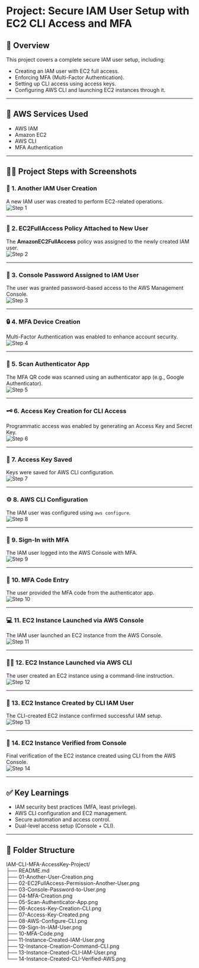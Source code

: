 # Project: Secure IAM User Setup with EC2 CLI Access and MFA

## 📘 Overview

This project covers a complete secure IAM user setup, including:
- Creating an IAM user with EC2 full access.
- Enforcing MFA (Multi-Factor Authentication).
- Setting up CLI access using access keys.
- Configuring AWS CLI and launching EC2 instances through it.

---

## 🧰 AWS Services Used

- AWS IAM
- Amazon EC2
- AWS CLI
- MFA Authentication

---

## 🧑‍💻 Project Steps with Screenshots

### 👤 1. Another IAM User Creation  
A new IAM user was created to perform EC2-related operations.  
![Step 1](01-Another-User-Creation.png)

---

### 🔐 2. EC2FullAccess Policy Attached to New User  
The **AmazonEC2FullAccess** policy was assigned to the newly created IAM user.  
![Step 2](02-EC2FullAccess-Permission-Another-User.png)

---

### 🔑 3. Console Password Assigned to IAM User  
The user was granted password-based access to the AWS Management Console.  
![Step 3](03-Console-Password-to-User.png)

---

### 🔒 4. MFA Device Creation  
Multi-Factor Authentication was enabled to enhance account security.  
![Step 4](04-MFA-Creation.png)

---

### 📱 5. Scan Authenticator App  
The MFA QR code was scanned using an authenticator app (e.g., Google Authenticator).  
![Step 5](05-Scan-Authenticator-App.png)

---

### 🗝️ 6. Access Key Creation for CLI Access  
Programmatic access was enabled by generating an Access Key and Secret Key.  
![Step 6](06-Access-Key-Creation-CLI.png)

---

### 🧾 7. Access Key Saved  
Keys were saved for AWS CLI configuration.  
![Step 7](07-Access-Key-Created.png)

---

### ⚙️ 8. AWS CLI Configuration  
The IAM user was configured using `aws configure`.  
![Step 8](08-AWS-Configure-CLI.png)

---

### 🔐 9. Sign-In with MFA  
The IAM user logged into the AWS Console with MFA.  
![Step 9](09-Sign-In-IAM-User.png)

---

### 🔢 10. MFA Code Entry  
The user provided the MFA code from the authenticator app.  
![Step 10](10-MFA-Code.png)

---

### 💻 11. EC2 Instance Launched via AWS Console  
The IAM user launched an EC2 instance from the AWS Console.  
![Step 11](11-Instance-Created-IAM-User.png)

---

### 🧑‍💻 12. EC2 Instance Launched via AWS CLI  
The user created an EC2 instance using a command-line instruction.  
![Step 12](12-Instance-Creation-Command-CLI.png)

---

### 💼 13. EC2 Instance Created by CLI IAM User  
The CLI-created EC2 instance confirmed successful IAM setup.  
![Step 13](13-Instance-Created-CLI-IAM-User.png)

---

### 🧾 14. EC2 Instance Verified from Console  
Final verification of the EC2 instance created using CLI from the AWS Console.  
![Step 14](14-Instance-Created-CLI-Verified-AWS.png)

---

## ✅ Key Learnings

- IAM security best practices (MFA, least privilege).
- AWS CLI configuration and EC2 management.
- Secure automation and access control.
- Dual-level access setup (Console + CLI).

---

## 📁 Folder Structure

IAM-CLI-MFA-AccessKey-Project/  
├── README.md  
├── 01-Another-User-Creation.png  
├── 02-EC2FullAccess-Permission-Another-User.png  
├── 03-Console-Password-to-User.png  
├── 04-MFA-Creation.png  
├── 05-Scan-Authenticator-App.png  
├── 06-Access-Key-Creation-CLI.png  
├── 07-Access-Key-Created.png  
├── 08-AWS-Configure-CLI.png  
├── 09-Sign-In-IAM-User.png  
├── 10-MFA-Code.png  
├── 11-Instance-Created-IAM-User.png  
├── 12-Instance-Creation-Command-CLI.png  
├── 13-Instance-Created-CLI-IAM-User.png  
└── 14-Instance-Created-CLI-Verified-AWS.png
